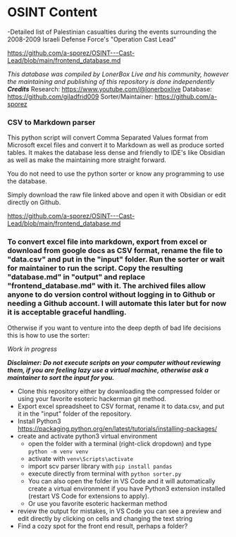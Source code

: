 # OSINT Content

-Detailed list of Palestinian casualties during the events surrounding the 2008-2009 Israeli Defense Force's "Operation Cast Lead"

https://github.com/a-sporez/OSINT---Cast-Lead/blob/main/frontend_database.md

*This database was compiled by LonerBox Live and his community, however the maintaining and publishing of this repository is done independently*
_**Credits**_
Research: https://www.youtube.com/@lonerboxlive
Database: https://github.com/giladfrid009
Sorter/Maintainer: https://github.com/a-sporez

### CSV to Markdown parser

This python script will convert Comma Separated Values format from Microsoft excel files and convert it to Markdown as well as produce sorted tables.
It makes the database less dense and friendly to IDE's like Obsidian as well as make the maintaining more straight forward.

You do not need to use the python sorter or know any programming to use the database.

Simply download the raw file linked above and open it with Obsidian or edit directly on Github.

https://github.com/a-sporez/OSINT---Cast-Lead/blob/main/frontend_database.md

### To convert excel file into markdown, export from excel or download from google docs as CSV format, rename the file to "data.csv" and put in the "input" folder. Run the sorter or wait for maintainer to run the script. Copy the resulting "database.md" in "output" and replace "frontend_database.md" with it. The archived files allow anyone to do version control without logging in to Github or needing a Github account. I will automate this later but for now it is acceptable graceful handling.

Otherwise if you want to venture into the deep depth of bad life decisions this is how to use the sorter:

_Work in progress_

_**Disclaimer: Do not execute scripts on your computer without reviewing them, if you are feeling lazy use a virtual machine, otherwise ask a maintainer to sort the input for you.**_

- Clone this repository either by downloading the compressed folder or using your favorite esoteric hackerman git method.
- Export excel spreadsheet to CSV format, rename it to data.csv, and put it in the "input" folder of the repository.
- Install Python3 https://packaging.python.org/en/latest/tutorials/installing-packages/
- create and activate python3 virtual environment
  * open the folder with a terminal (right-click dropdown) and type ```python -m venv venv```
  * activate with ```venv\Scripts\activate```
  * import scv parser library with ```pip install pandas```
  * execute directly from terminal with ```python sorter.py```
  * You can also open the folder in VS Code and it will automatically create a virtual environment if you have Python3 extension installed (restart VS Code for extensions to apply).
  * Or use you favorite esoteric hackerman method
- review the output for mistakes, in VS Code you can see a preview and edit directly by clicking on cells and changing the text string
- Find a cozy spot for the front end result, perhaps a folder?


